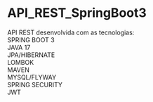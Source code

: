 # API_REST_SpringBoot3
API REST desenvolvida com as tecnologias: </br>
SPRING BOOT 3</br>
JAVA 17</br>
JPA/HIBERNATE</br>
LOMBOK</br>
MAVEN</br>
MYSQL/FLYWAY</br>
SPRING SECURITY</br>
JWT
